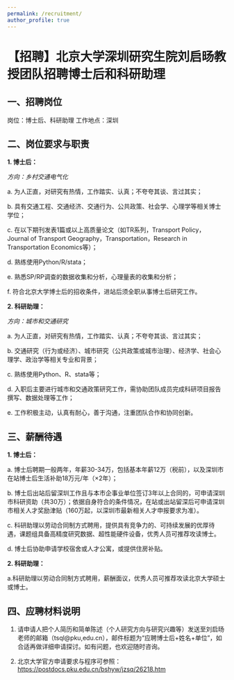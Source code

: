 ```yaml
---
permalink: /recruitment/
author_profile: true
---
```



# 【招聘】北京大学深圳研究生院刘启旸教授团队招聘博士后和科研助理

## 一、招聘岗位
岗位：博士后、科研助理
工作地点：深圳

## 二、岗位要求与职责
**1. 博士后：**
       
*方向：乡村交通电气化*
       
a. 为人正直，对研究有热情，工作踏实、认真；不夸夸其谈、言过其实；

b. 具有交通工程、交通经济、交通行为、公共政策、社会学、心理学等相关博士学位；

c. 在以下期刊发表1篇或以上高质量论文（如TR系列，Transport Policy，Journal of Transport Geography，Transportation，Research in Transportation Economics等）；

d. 熟练使用Python/R/stata；

e. 熟悉SP/RP调查的数据收集和分析，心理量表的收集和分析；

f. 符合北京大学博士后的招收条件，进站后须全职从事博士后研究工作。

**2. 科研助理：**

*方向：城市和交通研究*

a. 为人正直，对研究有热情，工作踏实、认真；不夸夸其谈、言过其实；

b. 交通研究（行为或经济）、城市研究（公共政策或城市治理）、经济学、社会心理学、政治学等相关专业和背景；

c. 熟练使用Python、R、stata等；

d. 入职后主要进行城市和交通政策研究工作，需协助团队成员完成科研项目报告撰写、数据处理等工作；

e. 工作积极主动，认真有耐心，善于沟通，注重团队合作和协同创新。

## 三、薪酬待遇

**1. 博士后：**

a. 博士后聘期一般两年，年薪30-34万，包括基本年薪12万（税前），以及深圳市在站博士后生活补助18万元/年（×2年）；

b. 博士后出站后留深圳工作且与本市企事业单位签订3年以上合同的，可申请深圳市科研资助（共30万）；依据自身符合的条件情况，在站或出站留深后可申请深圳市相关人才奖励津贴（160万起，以深圳市最新相关人才申报要求为准）。

c. 科研助理以劳动合同制方式聘用，提供具有竞争力的、可持续发展的优厚待遇，课题组具备高精度研究数据、超性能硬件设备，优秀人员可推荐攻读博士。

d. 博士后协助申请学校宿舍或人才公寓，或提供住房补贴。

**2. 科研助理：**

a.科研助理以劳动合同制方式聘用，薪酬面议，优秀人员可推荐攻读北京大学硕士或博士。

## 四、应聘材料说明

1. 请申请人把个人简历和简单陈述（个人研究方向与研究兴趣等）发送至刘启旸老师的邮箱（tsql@pku,edu.cn），邮件标题为“应聘博士后+姓名+单位”，如合适再做详细申请探讨。如有问题，也欢迎随时咨询。

2. 北京大学官方申请要求与程序可参照：https://postdocs.pku.edu.cn/bshyw/jzsq/26218.htm

